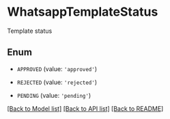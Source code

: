 # WhatsappTemplateStatus

Template status

## Enum

* `APPROVED` (value: `'approved'`)

* `REJECTED` (value: `'rejected'`)

* `PENDING` (value: `'pending'`)

[[Back to Model list]](../README.md#documentation-for-models) [[Back to API list]](../README.md#documentation-for-api-endpoints) [[Back to README]](../README.md)


